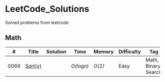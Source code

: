 # LeetCode_Solutions
Solved problems from leetcode

## Math
|  #  | Title           |  Solution       |  Time           | Memory          | Difficulty    | Tag          |
|-----|---------------- | --------------- | --------------- | --------------- | ------------- |--------------|
0069 | [Sqrt(x)](leetcode.com/problems/sqrtx/) | | _O(logn)_ | _O(1)_ | Easy | Math, Binary Search|
